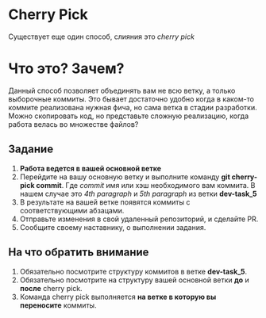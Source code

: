 # Cherry Pick

Существует еще один способ, слияния это *сherry pick*

# Что это? Зачем?
  Данный способ позволяет объединять вам не всю ветку, а только выборочные коммиты. Это 
  бывает достаточно удобно когда в каком-то коммите реализована нужная фича, но сама ветка 
  в стадии разработки.  
  Можно скопировать код, но представьте сложную реализацию, когда работа велась во множестве 
  файлов?

## Задание 
1. **Работа ведется в вашей основной ветке**
2. Перейдите на вашу основную ветку и выполните команду **git cherry-pick commit**. Где 
   *commit* имя или хэш необходимого вам коммита. В нашем случае это *4th paragraph* и 
   *5th paragraph* из ветки **dev-task_5**
3. В результате на вашей ветке появятся коммиты с соответствующими абзацами.
4. Отправьте изменения в свой удаленный репозиторий, и сделайте PR.
5. Сообщите своему наставнику, о выполнении задания.

## На что обратить внимание
1. Обязательно посмотрите структуру коммитов в ветке  **dev-task_5**.
2. Обязательно посмотрите на структуру вашей основной ветки **до** и **после** сherry pick.
3. Команда сherry pick выполняется **на ветке в которую вы переносите** коммиты.
